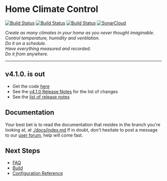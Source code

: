 Home Climate Control
==

[![Build Status](https://app.travis-ci.com/home-climate-control/dz.svg)](https://app.travis-ci.com/github/home-climate-control/dz)
[![Build Status](https://github.com/home-climate-control/dz/actions/workflows/gradle.yml/badge.svg)](https://github.com/home-climate-control/dz/actions/workflows/gradle.yml)
[![Build Status](https://github.com/home-climate-control/dz/actions/workflows/codeql-analysis.yml/badge.svg)](https://github.com/home-climate-control/dz/actions/workflows/codeql-analysis.yml)
[![SonarCloud](https://github.com/home-climate-control/dz/actions/workflows/sonarcloud.yml/badge.svg)](https://github.com/home-climate-control/dz/actions/workflows/sonarcloud.yml)

*Create as many climates in your home as you never thought imaginable.*  
*Control temperature, humidity and ventilation.*  
*Do it on a schedule.*  
*Have everything measured and recorded.*  
*Do it from anywhere.*

---

## v4.1.0. is out

* Get the code [here](https://github.com/home-climate-control/dz/tree/v4.1.0)
* See the [v4.1.0 Release Notes](./docs/release-notes/v4.1.0.md) for the list of changes
* See the [list of release notes](./docs/release-notes.md)


## Documentation
Your best bet is to read the documentation that resides in the branch you're looking at, at [./docs/index.md](./docs/index.md)
If in doubt, don't hesitate to post a message to our [user forum](http://groups.google.com/group/home-climate-control), help will come fast.

## Next Steps
* [FAQ](./docs/index.md#faq)
* [Build](./docs/build/index.md)
* [Configuration Reference](./docs/configuration/index.md)
